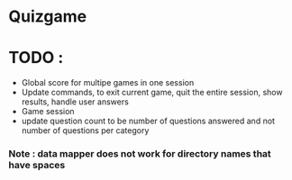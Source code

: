 # Quizgame

# **TODO**  : 
- Global score for multipe games in one session
- Update commands, to exit current game, quit the entire session, show results, handle user answers
- Game session
- update question count to be number of questions answered and not number of questions per category

### **Note** : data mapper does not work for directory names that have spaces

